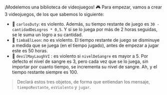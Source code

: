 ¡Modelemos una biblioteca de videojuegos! :video_game: Para empezar, vamos a crear 3 videojuegos, de los que sabemos lo siguiente:

* :gun: `carlosDuty`: es violento. Además, su tiempo restante de juego es `30 - cantidadDeLogros * 0,5`. Y si se lo juega por más de 2 horas seguidas, se le suma un logro a su cantidad.
* :tiger: `timbaElLeon`: no es violento. El tiempo restante de juego se disminuye a medida que se juega (en el tiempo jugado), antes de empezar a jugar este es 50 horas.
* :syringe: `devilMayLaughVI` : es violento si `nivelDeSangre` es mayor a 5. Por defecto el nivel de sangre es 3, pero cada vez que se lo juega, sin importar por cuanto tiempo, se incrementa su nivel de sangre. Ah, y el tiempo restante siempre es 100.

> Declará estos tres objetos, de forma que entiendan los mensaje, `tiempoRestante`, `esViolento` y `jugar`. 
